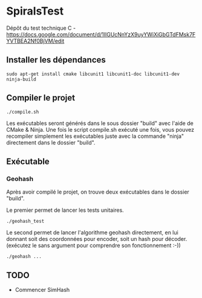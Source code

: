 # SpiralsTest
Dépôt du test technique C - https://docs.google.com/document/d/1IlGUcNnYzX9uyYWiXiGbGTdFMsk7FYVTBEA2Nf0BjVM/edit

## Installer les dépendances

	sudo apt-get install cmake libcunit1 libcunit1-doc libcunit1-dev ninja-build

## Compiler le projet

	./compile.sh

Les exécutables seront générés dans le sous dossier "build" avec l'aide de CMake & Ninja. Une fois le script compile.sh exécuté une fois, vous pouvez recompiler simplement les exécutables juste avec la commande "ninja" directement dans le dossier "build".

## Exécutable

### Geohash

Après avoir compilé le projet, on trouve deux exécutables dans le dossier "build".

Le premier permet de lancer les tests unitaires.

	./geohash_test

Le second permet de lancer l'algorithme geohash directement, en lui donnant soit des coordonnées pour encoder, soit un hash pour décoder. (exécutez le sans argument pour comprendre son fonctionnement :-))

	./geohash ...

## TODO

- Commencer SimHash
